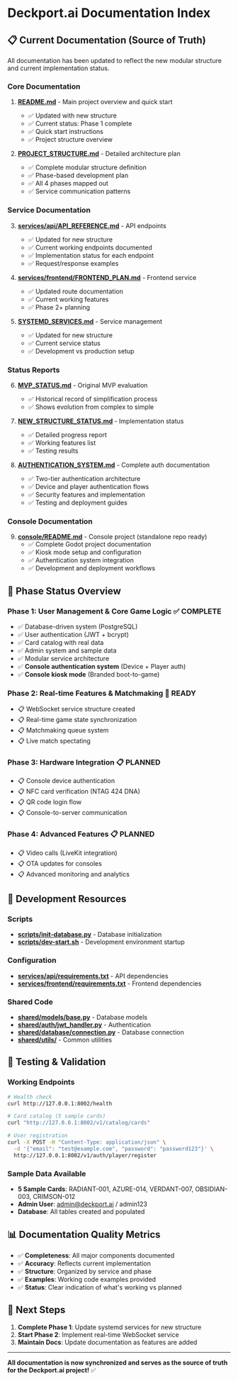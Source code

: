 # Deckport.ai Documentation Index

## 📋 Current Documentation (Source of Truth)

All documentation has been updated to reflect the new modular structure and current implementation status.

### Core Documentation
1. **[README.md](README.md)** - Main project overview and quick start
   - ✅ Updated with new structure
   - ✅ Current status: Phase 1 complete
   - ✅ Quick start instructions
   - ✅ Project structure overview

2. **[PROJECT_STRUCTURE.md](PROJECT_STRUCTURE.md)** - Detailed architecture plan
   - ✅ Complete modular structure definition
   - ✅ Phase-based development plan
   - ✅ All 4 phases mapped out
   - ✅ Service communication patterns

### Service Documentation
3. **[services/api/API_REFERENCE.md](services/api/API_REFERENCE.md)** - API endpoints
   - ✅ Updated for new structure
   - ✅ Current working endpoints documented
   - ✅ Implementation status for each endpoint
   - ✅ Request/response examples

4. **[services/frontend/FRONTEND_PLAN.md](services/frontend/FRONTEND_PLAN.md)** - Frontend service
   - ✅ Updated route documentation
   - ✅ Current working features
   - ✅ Phase 2+ planning

5. **[SYSTEMD_SERVICES.md](SYSTEMD_SERVICES.md)** - Service management
   - ✅ Updated for new structure
   - ✅ Current service status
   - ✅ Development vs production setup

### Status Reports
6. **[MVP_STATUS.md](MVP_STATUS.md)** - Original MVP evaluation
   - ✅ Historical record of simplification process
   - ✅ Shows evolution from complex to simple

7. **[NEW_STRUCTURE_STATUS.md](NEW_STRUCTURE_STATUS.md)** - Implementation status
   - ✅ Detailed progress report
   - ✅ Working features list
   - ✅ Testing results

8. **[AUTHENTICATION_SYSTEM.md](AUTHENTICATION_SYSTEM.md)** - Complete auth documentation
   - ✅ Two-tier authentication architecture
   - ✅ Device and player authentication flows
   - ✅ Security features and implementation
   - ✅ Testing and deployment guides

### Console Documentation
9. **[console/README.md](console/README.md)** - Console project (standalone repo ready)
   - ✅ Complete Godot project documentation
   - ✅ Kiosk mode setup and configuration
   - ✅ Authentication system integration
   - ✅ Development and deployment workflows

## 🎯 Phase Status Overview

### Phase 1: User Management & Core Game Logic ✅ COMPLETE
- ✅ Database-driven system (PostgreSQL)
- ✅ User authentication (JWT + bcrypt)
- ✅ Card catalog with real data
- ✅ Admin system and sample data
- ✅ Modular service architecture
- ✅ **Console authentication system** (Device + Player auth)
- ✅ **Console kiosk mode** (Branded boot-to-game)

### Phase 2: Real-time Features & Matchmaking 🔄 READY
- 📋 WebSocket service structure created
- 📋 Real-time game state synchronization
- 📋 Matchmaking queue system
- 📋 Live match spectating

### Phase 3: Hardware Integration 📋 PLANNED
- 📋 Console device authentication
- 📋 NFC card verification (NTAG 424 DNA)
- 📋 QR code login flow
- 📋 Console-to-server communication

### Phase 4: Advanced Features 📋 PLANNED
- 📋 Video calls (LiveKit integration)
- 📋 OTA updates for consoles
- 📋 Advanced monitoring and analytics

## 🔧 Development Resources

### Scripts
- **[scripts/init-database.py](scripts/init-database.py)** - Database initialization
- **[scripts/dev-start.sh](scripts/dev-start.sh)** - Development environment startup

### Configuration
- **[services/api/requirements.txt](services/api/requirements.txt)** - API dependencies
- **[services/frontend/requirements.txt](services/frontend/requirements.txt)** - Frontend dependencies

### Shared Code
- **[shared/models/base.py](shared/models/base.py)** - Database models
- **[shared/auth/jwt_handler.py](shared/auth/jwt_handler.py)** - Authentication
- **[shared/database/connection.py](shared/database/connection.py)** - Database connection
- **[shared/utils/](shared/utils/)** - Common utilities

## 🧪 Testing & Validation

### Working Endpoints
```bash
# Health check
curl http://127.0.0.1:8002/health

# Card catalog (5 sample cards)
curl "http://127.0.0.1:8002/v1/catalog/cards"

# User registration
curl -X POST -H "Content-Type: application/json" \
  -d '{"email": "test@example.com", "password": "password123"}' \
  http://127.0.0.1:8002/v1/auth/player/register
```

### Sample Data Available
- **5 Sample Cards**: RADIANT-001, AZURE-014, VERDANT-007, OBSIDIAN-003, CRIMSON-012
- **Admin User**: admin@deckport.ai / admin123
- **Database**: All tables created and populated

## 📊 Documentation Quality Metrics

- ✅ **Completeness**: All major components documented
- ✅ **Accuracy**: Reflects current implementation
- ✅ **Structure**: Organized by service and phase
- ✅ **Examples**: Working code examples provided
- ✅ **Status**: Clear indication of what's working vs planned

## 🚀 Next Steps

1. **Complete Phase 1**: Update systemd services for new structure
2. **Start Phase 2**: Implement real-time WebSocket service
3. **Maintain Docs**: Update documentation as features are added

---

**All documentation is now synchronized and serves as the source of truth for the Deckport.ai project!** ✅
